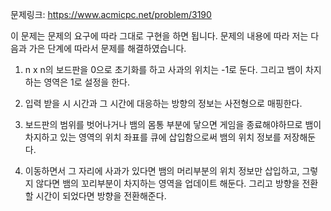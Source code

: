 문제링크: https://www.acmicpc.net/problem/3190

이 문제는 문제의 요구에 따라 그대로 구현을 하면 됩니다. 문제의 내용에 따라 저는 다음과 가은 단계에 따라서
문제를 해결하였습니다.

1.  n x n의 보드판을 0으로 초기화를 하고 사과의 위치는 -1로 둔다. 그리고 뱀이 차지하는 영역은 1로 설정을 한다.

2.  입력 받을 시 시간과 그 시간에 대응하는 방향의 정보는 사전형으로 매핑한다.

3.  보드판의 범위를 벗어나거나 뱀의 몸통 부분에 닿으면 게임을 종료해야하므로 뱀이 차지하고 있는 영역의 위치 좌표를
    큐에 삽입함으로써 뱀의 위치 정보를 저장해둔다.

4.  이동하면서 그 자리에 사과가 있다면 뱀의 머리부분의 위치 정보만 삽입하고, 그렇지 않다면
    뱀의 꼬리부분이 차지하는 영역을 업데이트 해둔다. 그리고 방향을 전환할 시간이 되었다면 방향을 전환해준다.

